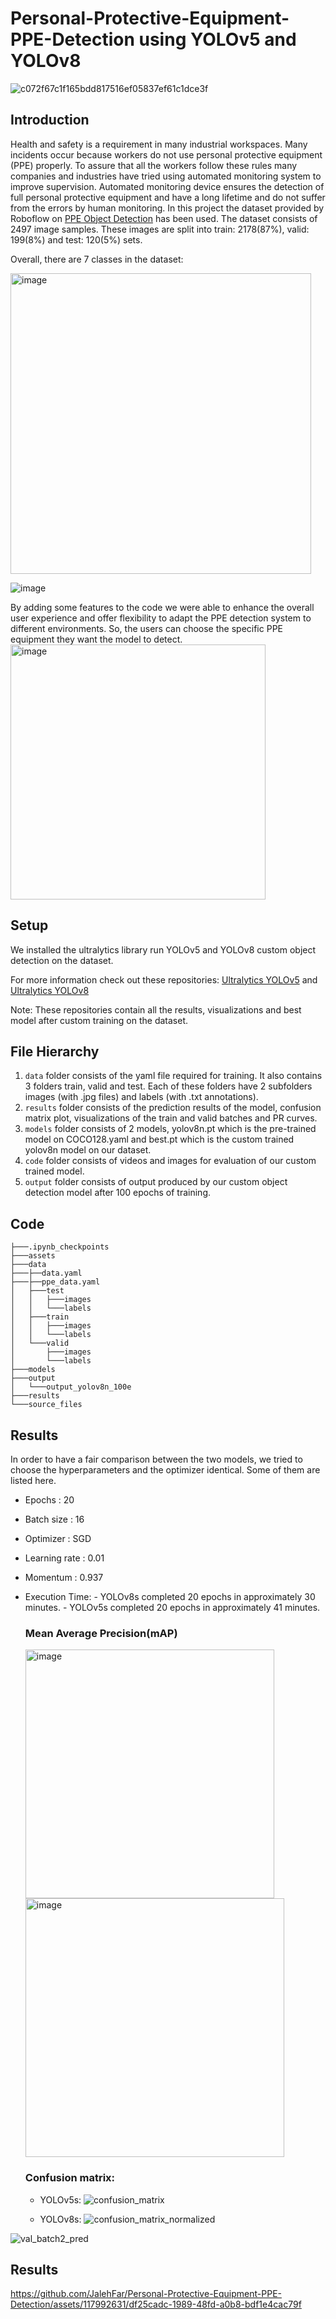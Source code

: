 # Personal-Protective-Equipment-PPE-Detection using YOLOv5 and YOLOv8

![c072f67c1f165bdd817516ef05837ef61c1dce3f](https://github.com/JalehFar/Personal-Protective-Equipment-PPE-Detection/assets/117992631/1017e5fb-8d98-4328-9396-56ce0e2c7217)


## Introduction


Health and safety is a requirement in many industrial workspaces. Many incidents occur because workers do not use personal protective equipment (PPE) properly. To assure that all the workers follow these rules many companies and industries have tried using automated monitoring system to improve supervision. Automated monitoring device ensures the detection of full personal protective equipment and have a long lifetime and do not suffer from the errors by human monitoring. In this project the dataset provided by Roboflow on [PPE Object Detection](https://universe.roboflow.com/ardi-csjyk/ppe-hfjoc/browse?queryText=&pageSize=50&startingIndex=0&browseQuery=true) has been used. 
The dataset consists of 2497 image samples. These images are split into train: 2178(87%), valid: 199(8%) and test: 120(5%) sets. 

Overall, there are  7 classes in the dataset:

<img width="481" alt="image" src="https://github.com/JalehFar/Personal-Protective-Equipment-PPE-Detection/assets/117992631/db37e89f-4442-4b8e-b697-6937452da933">

![image](https://github.com/JalehFar/Personal-Protective-Equipment-PPE-Detection/assets/117992631/7f1973c0-c8ae-4084-aeb8-dc1e5e3a9165)

By adding some features to the code we were able to enhance the overall user experience and offer flexibility to adapt the PPE detection system to different environments. So, the users can choose the specific PPE equipment they want the model to detect.<img width="408" alt="image" src="https://github.com/JalehFar/Personal-Protective-Equipment-PPE-Detection/assets/117992631/ad254dba-38b1-46c0-9dff-99479aa912c6">

## Setup

We installed the ultralytics library run YOLOv5 and YOLOv8 custom object detection on the dataset.

For more information check out these repositories: [Ultralytics YOLOv5](https://github.com/ultralytics/yolov5) and [Ultralytics YOLOv8](https://github.com/ultralytics/ultralytics)


Note: These repositories contain all the results, visualizations and best model after custom training on the dataset.

## File Hierarchy

1. `data` folder consists of the yaml file required for training. It also contains 3 folders train, valid and test. Each of these folders have 2 subfolders images (with .jpg files) and labels (with .txt annotations).
2. `results` folder consists of the prediction results of the model, confusion matrix plot, visualizations of the train and valid batches and PR curves.
3. `models` folder consists of 2 models, yolov8n.pt which is the pre-trained model on COCO128.yaml and best.pt which is the custom trained yolov8n model on our dataset.
4. `code` folder consists of videos and images for evaluation of our custom trained model.
5. `output` folder consists of output produced by our custom object detection model after 100 epochs of training.

## Code

```
├───.ipynb_checkpoints
├───assets
├───data
├───├──data.yaml
├───├──ppe_data.yaml
│   ├───test
│   │   ├───images
│   │   └───labels
│   ├───train
│   │   ├───images
│   │   └───labels
│   └───valid
│       ├───images
│       └───labels
├───models
├───output
│   └───output_yolov8n_100e
├───results
└───source_files
```

## Results

In order to have a fair comparison between the two models, we tried to choose the hyperparameters and the optimizer identical. Some of them are listed here.
- Epochs : 20
- Batch size : 16
- Optimizer : SGD
- Learning rate : 0.01
- Momentum : 0.937
- Execution Time: 
       - YOLOv8s completed 20 epochs in approximately 30 minutes.
       - YOLOv5s completed 20 epochs in approximately 41 minutes.
  ### Mean Average Precision(mAP)
  <img width="398" alt="image" src="https://github.com/JalehFar/Personal-Protective-Equipment-PPE-Detection/assets/117992631/e699f752-a2e8-4acc-ad74-babf313c4288">
  <img width="414" alt="image" src="https://github.com/JalehFar/Personal-Protective-Equipment-PPE-Detection/assets/117992631/083e6220-b960-411d-8ce4-8eefce274c0c">

  ### Confusion matrix:
  - YOLOv5s: ![confusion_matrix](https://github.com/JalehFar/Personal-Protective-Equipment-PPE-Detection/assets/117992631/e7962d4b-09ee-44e9-bdd5-99b27e199aec)

  - YOLOv8s:  ![confusion_matrix_normalized](https://github.com/JalehFar/Personal-Protective-Equipment-PPE-Detection/assets/117992631/b2aedd60-0c73-4689-9315-b31fb7fe8992)


![val_batch2_pred](https://github.com/JalehFar/Personal-Protective-Equipment-PPE-Detection/assets/117992631/19fee64e-b9a1-412f-9a8d-e19c031fef5d)

## Results



https://github.com/JalehFar/Personal-Protective-Equipment-PPE-Detection/assets/117992631/df25cadc-1989-48fd-a0b8-bdf1e4cac79f





















